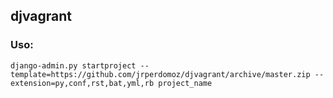 ## djvagrant

### Uso:

```shell
django-admin.py startproject --template=https://github.com/jrperdomoz/djvagrant/archive/master.zip --extension=py,conf,rst,bat,yml,rb project_name
```

